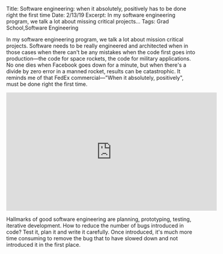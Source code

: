 Title: Software engineering: when it absolutely, positively has to be done right the first time
Date: 2/13/19
Excerpt: In my software engineering program, we talk a lot about missing critical projects...
Tags: Grad School,Software Engineering

In my software engineering program, we talk a lot about mission critical projects.  Software needs to be really engineered and architected when in those cases when there can't be any mistakes when the code first goes into production&mdash;the code for space rockets, the code for military applications. No one dies when Facebook goes down for a minute, but when there's a divide by zero error in a manned rocket, results can be catastrophic.  It reminds me of that FedEx commercial&mdash;"When it absolutely, positively", must be done right the first time.

<div class="videoWrapper"><iframe width="560" height="315" src="https://www.youtube.com/embed/YboNZ73BJRE" frameborder="0" allow="accelerometer; autoplay; encrypted-media; gyroscope; picture-in-picture" allowfullscreen></iframe></div>

Hallmarks of good software engineering are planning, prototyping, testing, iterative development. How to reduce the number of bugs introduced in code? Test it, plan it and write it carefully.  Once introduced, it's much more time consuming to remove the bug that to have slowed down and not introduced it in the first place.
